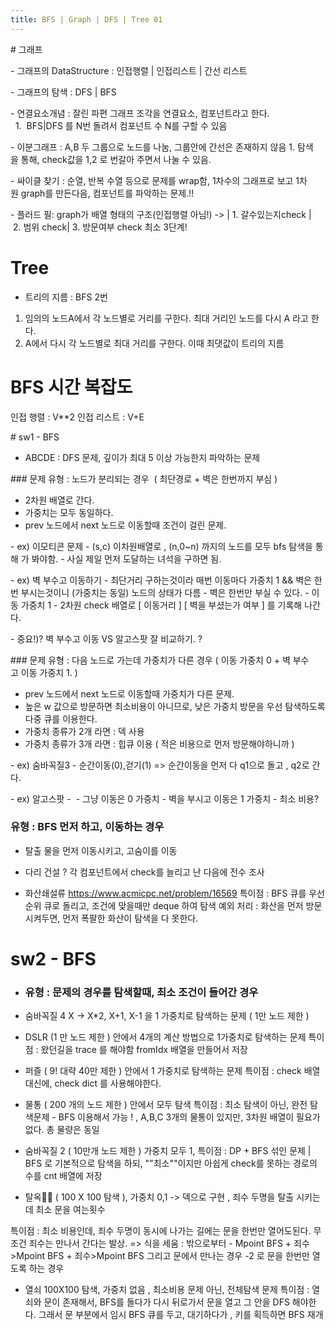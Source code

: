 ```yaml
---
title: BFS | Graph | DFS | Tree 01
---
```


# 그래프

- 그래프의 DataStructure : 인접행렬 | 인접리스트 | 간선 리스트

- 그래프의 탐색 : DFS | BFS

- 연결요소개념 : 잘린 파편 그래프 조각을 연결요소, 컴포넌트라고 한다.  
  1.  BFS|DFS 를 N번 돌려서 컴포넌트 수 N를 구할 수 있음

- 이분그래프 : A,B 두 그룹으로 노드를 나눔, 그룹안에 간선은 존재하지 않음 1. 탐색을 통해, check값을 1,2 로 번갈아 주면서 나눌 수 있음.

- 싸이클 찾기 : 순열, 반복 수열 등으로 문제를 wrap함, 1차수의 그래프로 보고 1차원 graph를 만든다음, 컴포넌트를 파악하는 문제.!!

- 플러드 필: graph가 배열 형태의 구조(인접행렬 아님!) -> | 1. 갈수있는지check | 2. 범위 check| 3. 방문여부 check 최소 3단계!

# Tree

- 트리의 지름 : BFS 2번

1.  임의의 노드A에서 각 노드별로 거리를 구한다. 최대 거리인 노드를 다시 A 라고 한다.
2.  A에서 다시 각 노드별로 최대 거리를 구한다. 이때 최댓값이 트리의 지름

# BFS 시간 복잡도

인접 행렬 : V\*\*2
인접 리스트 : V+E

# sw1 - BFS

- ABCDE : DFS 문제, 깊이가 최대 5 이상 가능한지 파악하는 문제

### 문제 유형 : 노드가 분리되는 경우  ( 최단경로 + 벽은 한번까지 부심 )

- 2차원 배열로 간다.
- 가중치는 모두 동일하다.
- prev 노드에서 next 노드로 이동할때 조건이 걸린 문제.

- ex) 이모티콘 문제 - (s,c) 이차원배열로 , (n,0~n) 까지의 노드를 모두 bfs 탐색을 통해 가 봐야함. - 사실 제일 먼저 도달하는 녀석을 구하면 됨.

- ex) 벽 부수고 이동하기 - 최단거리 구하는것이라 매번 이동마다 가중치 1 && 벽은 한번 부시는것이니 (가중치는 동일) 노드의 상태가 다름 - 벽은 한번만 부실 수 있다. - 이동 가중치 1 - 2차원 check 배열로 [ 이동거리 ] [ 벽을 부셨는가 여부 ] 를 기록해 나간다.

- 중요!)? 벽 부수고 이동 VS 알고스팟 잘 비교하기. ?

### 문제 유형 : 다음 노드로 가는데 가중치가 다른 경우 ( 이동 가중치 0 + 벽 부수고 이동 가중치 1. )

- prev 노드에서 next 노드로 이동할때 가중치가 다른 문제.
- 높은 w 값으로 방문하면 최소비용이 아니므로, 낮은 가중치 방문을 우선 탐색하도록 다중 큐를 이용한다.
- 가중치 종류가 2개 라면 : 덱 사용
- 가중치 종류가 3개 라면 : 힙큐 이용 ( 적은 비용으로 먼저 방문해야하니까 )

- ex) 숨바꼭질3 - 순간이동(0),걷기(1) => 순간이동을 먼저 다 q1으로 돌고 , q2로 간다.

- ex) 알고스팟 -  - 그냥 이동은 0 가중치 - 벽을 부시고 이동은 1 가중치 - 최소 비용?

### 유형 : BFS 먼저 하고, 이동하는 경우

- 탈출
  물을 먼저 이동시키고, 고숨이를 이동

- 다리 건설 ?
  각 컴포넌트에서 check를 늘리고 난 다음에 전수 조사

- 화산쇄설류 https://www.acmicpc.net/problem/16569
  특이점 : BFS 큐를 우선순위 큐로 돌리고, 조건에 맞을때만 deque 하여 탐색
  예외 처리 : 화산을 먼저 방문 시켜두면, 먼저 폭팔한 화산이 탐색을 다 못한다.

# sw2 - BFS

- ### 유형 : 문제의 경우를 탐색할때, 최소 조건이 들어간 경우

- 숨바꼭질 4
  X -> X\*2, X+1, X-1 을 1 가중치로 탐색하는 문제 ( 1만 노드 제한 )

- DSLR
  (1 만 노드 제한 ) 안에서 4개의 계산 방법으로 1가중치로 탐색하는 문제
  특이점 : 왔던길을 trace 를 해야함 fromIdx 배열을 만들어서 저장

- 퍼즐
  ( 9! 대략 40만 제한 ) 안에서 1 가중치로 탐색하는 문제
  특이점 : check 배열 대신에, check dict 를 사용해야한다.

- 물통
  ( 200 개의 노드 제한 ) 안에서 모두 탐색
  특이점 : 최소 탐색이 아닌, 완전 탐색문제 - BFS 이용해서 가능 ! , A,B,C 3개의 물통이 있지만, 3차원 배열이 필요가 없다. 총 물량은 동일

- 숨바꼭질 2
  ( 10만개 노드 제한 ) 가중치 모두 1,
  특이점 : DP + BFS 섞인 문제 | BFS 로 기본적으로 탐색을 하되, ""최소""이지만 아쉽게 check를 못하는 경로의 수를 cnt 배열에 저장

- 탈옥🤦‍♀️
  ( 100 X 100 탐색 ), 가중치 0,1 -> 덱으로 구현 , 죄수 두명을 탈출 시키는데 최소 문을 여는횟수

특이점 : 최소 비용인데, 죄수 두명이 동시에 나가는 길에는 문을 한번만 열어도된다.
무조건 죄수는 만나서 간다는 발상. => 식을 세움 : 밖으로부터 - Mpoint BFS + 죄수>Mpoint BFS + 죄수>Mpoint BFS
그리고 문에서 만나는 경우 -2 로 문을 한번만 열도록 하는 경우

- 열쇠
  100X100 탐색, 가중치 없음 , 최소비용 문제 아닌, 전체탐색 문제
  특이점 : 열쇠와 문이 존재해서, BFS를 돌다가 다시 뒤로가서 문을 열고 그 안을 DFS 해야한다.
  그래서 문 부분에서 임시 BFS 큐를 두고, 대기하다가 , 키를 획득하면 BFS 재개
